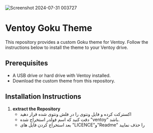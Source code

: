 ![Screenshot 2024-07-31 003727](https://github.com/user-attachments/assets/eb1adb78-96d1-4194-8be8-bac197e0544f)

# Ventoy Goku Theme

This repository provides a custom Goku theme for Ventoy. Follow the instructions below to install the theme to your Ventoy drive.

## Prerequisites

- A USB drive or hard drive with Ventoy installed.
- Download the custom theme from this repository.

## Installation Instructions
1. **extract the Repository**
   - اکسترکت کرده و فایل ونتوی را در فلش ونتوی شده قرار دهید
   - دقت کنید که اسم فولدر استخراج شده "ventoy" باشد. 
    - بعد استخراج کردن فایل های "LICENCE"و"Readme" را حذف نمایید 


